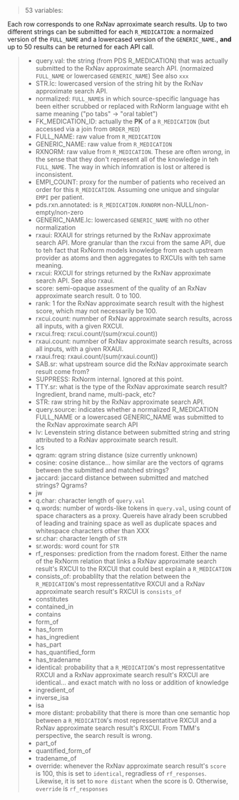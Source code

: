 > 53 variables:

Each row corresponds to one RxNav aprroximate search results. Up to two different strings can be submitted for each `R_MEDICATION`: a normaized version of the `FULL_NAME` and a lowercased version of the `GENERIC_NAME`., **and** up to 50 results can be returned for each API call.

> - query.val: the string (from PDS R_MEDICATION) that was actually submitted to the RxNav approximate search API. (normaized  `FULL_NAME` or lowercased  `GENERIC_NAME`) See also `xxx`
> - STR.lc: lowercased version of the string hit by the RxNav approximate search API.
> - normalized: `FULL_NAME`s in which source-specific language has been either scrubbed or replaced with RxNorm language witht eh same meaning ("po tabs" -> "oral tablet")
> - FK_MEDICATION_ID: actually the **PK** of a `R_MEDICATION` (but accessed via a join from `ORDER_MED`)
> - FULL_NAME: raw value from `R_MEDICATION`
> - GENERIC_NAME:  raw value from `R_MEDICATION`
> - RXNORM:  raw value from `R_MEDICATION`. These are often _wrong_, in the sense that they don't represent all of the knowledge in teh `FULL_NAME`. The way in which infomration is lost or altered is inconsistent.
> - EMPI_COUNT: proxy for the number of patients who received an order for this `R_MEDICATION`. Assuming one unique and singular `EMPI` per patient.
> - pds.rxn.annotated: is `R_MEDICATION.RXNORM` non-NULL/non-empty/non-zero
> - GENERIC_NAME.lc: lowercased `GENERIC_NAME` with no other normalization
> - rxaui: RXAUI for strings returned by the RxNav approximate search API. More granular than the rxcui from the same API, due to teh fact that RxNorm models knowledge from each upstream provider as atoms and then aggregates to RXCUIs with teh same meaning.
> - rxcui: RXCUI  for strings returned by the RxNav approximate search API. See also rxaui.
> - score: semi-opaque assesment of the quality of an RxNav approximate search result. 0 to 100.
> - rank: 1 for the RxNav approximate search result with the highest score, which may not necessarily be 100.
> - rxcui.count: numnber of RxNav approximate search results, across all inputs, with a given RXCUI.
> - rxcui.freq: rxcui.count/(sum(rxcui.count))
> - rxaui.count: numnber of RxNav approximate search results, across all inputs, with a given RXAUI.
> - rxaui.freq: rxaui.count/(sum(rxaui.count))
> - SAB.sr: what upstream source did the RxNav approximate search result come from?
> - SUPPRESS: RxNorm internal. Ignored at this point.
> - TTY.sr: what is the type of the RxNav approximate search result? Ingredient, brand name, multi-pack, etc?
> - STR: raw string hit by the RxNav approximate search API.
> - query.source: indicates whether a normalized R_MEDICATION FULL_NAME or a lowercased GENERIC_NAME was submitted to the RxNav approximate search API
> - lv: Levenstein string distance between submitted string and string attributed to a RxNav approximate search result.
> - lcs
> - qgram: qgram string distance (size currently unknown)
> - cosine: cosine distance... how similar are the vectors of qgrams between the submitted and matched strings?
> - jaccard: jaccard distance between submitted and matched strings? Qgrams?
> - jw
> - q.char: character length of `query.val`
> - q.words: number of words-like tokens in `query.val`, using count of space characters as a proxy. Quereis have alrady been scrubbed of leading and training space as well as duplicate spaces and whitespace characters other than XXX
> - sr.char: character length of `STR`
> - sr.words: word count for `STR`
> - rf_responses: prediction from the rnadom forest. Either the name of the RxNorm relation that links   a RxNav approximate search result's RXCUI to the RXCUI that could best explain a `R_MEDICATION` 
> - consists_of: probablilty that the relation between the `R_MEDICATION`'s most repressentatitve RXCUI and a RxNav approximate search result's RXCUI is `consists_of`
> - constitutes
> - contained_in
> - contains
> - form_of
> - has_form
> - has_ingredient
> - has_part
> - has_quantified_form
> - has_tradename
> - identical: probability that a `R_MEDICATION`'s most repressentatitve RXCUI and a RxNav approximate search result's RXCUI are identical... and exact match with no loss or addition of knowledge
> - ingredient_of
> - inverse_isa
> - isa
> - more distant: probability that there is more than one semantic hop between a `R_MEDICATION`'s most repressentatitve RXCUI and a RxNav approximate search result's RXCUI. From TMM's perspective, the search result is wrong.
> - part_of
> - quantified_form_of
> - tradename_of
> - override: whenever the RxNav approximate search result's `score` is 100, this is set to `identical`, regradless of `rf_responses`. Likewise, it is set to `more distant` when the score is 0. Otherwise, `override` is `rf_responses`
>